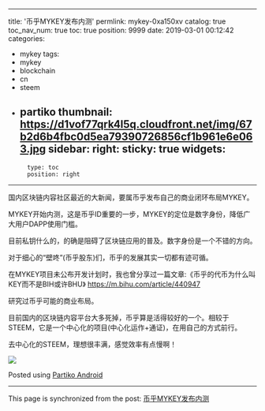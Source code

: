 
---
title: '币乎MYKEY发布内测'
permlink: mykey-0xa150xv
catalog: true
toc_nav_num: true
toc: true
position: 9999
date: 2019-03-01 00:12:42
categories:
- mykey
tags:
- mykey
- blockchain
- cn
- steem
- partiko
thumbnail: https://d1vof77qrk4l5q.cloudfront.net/img/67b2d6b4fbc0d5ea79390726856cf1b961e6e063.jpg
sidebar:
    right:
        sticky: true
widgets:
    -
        type: toc
        position: right
---


国内区块链内容社区最近的大新闻，要属币乎发布自己的商业闭环布局MYKEY。

MYKEY开始内测，这是币乎ID重要的一步，MYKEY的定位是数字身份，降低广大用户DAPP使用门槛。

目前私钥什么的，的确是阻碍了区块链应用的普及。数字身份是一个不错的方向。

对于细心的“壁咚”(币乎股东)们，币乎的发展其实一切都有迹可循。

在MYKEY项目未公布开发计划时，我也曾分享过一篇文章:《币乎的代币为什么叫KEY而不是BIH或许BHU》
https://m.bihu.com/article/440947

研究过币乎可能的商业布局。

目前国内的区块链内容平台大多死掉，币乎算是活得较好的一个。相较于STEEM，它是一个中心化的项目(中心化运作+通证)，在用自己的方式前行。

去中心化的STEEM，理想很丰满，感觉效率有点慢啊！


![](https://d1vof77qrk4l5q.cloudfront.net/img/67b2d6b4fbc0d5ea79390726856cf1b961e6e063.jpg)

Posted using [Partiko Android](https://steemit.com/@partiko-android)

- - -

This page is synchronized from the post: [币乎MYKEY发布内测](https://steemit.com/@yellowbird/mykey-0xa150xv)
